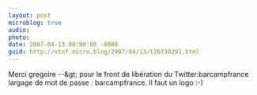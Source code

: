 ```yaml
---
layout: post
microblog: true
audio: 
photo: 
date: 2007-04-13 00:00:00 -0000
guid: http://xtof.micro.blog/2007/04/13/t26730291.html
---
```

Merci gregoire --&amp;gt;  pour le front de libération du Twitter:barcampfrance largage de mot de passe : barcampfrance. Il faut un logo :-)
